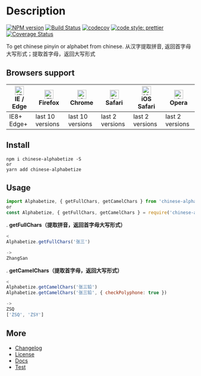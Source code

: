 # Description

[![NPM version](https://img.shields.io/npm/v/chinese-alphabetize.svg?style=flat)](https://www.npmjs.com/package/chinese-alphabetize)
[![Build Status](https://travis-ci.org/Ipxxiao/alphabetize.svg?branch=master)](https://travis-ci.org/Ipxxiao/alphabetize)
[![codecov](https://codecov.io/gh/Ipxxiao/alphabetize/branch/master/graph/badge.svg)](https://codecov.io/gh/Ipxxiao/alphabetize)
[![code style: prettier](https://img.shields.io/badge/code_style-prettier-ff69b4.svg?style=flat-square)](https://github.com/prettier/prettier)
[![Coverage Status](https://coveralls.io/repos/github/Ipxxiao/alphabetize/badge.svg?branch=master)](https://coveralls.io/github/Ipxxiao/alphabetize?branch=master)

To get chinese pinyin or alphabet from chinese. 从汉字提取拼音, 返回首字母大写形式；提取首字母，返回大写形式

## Browsers support

| [<img src="https://raw.githubusercontent.com/alrra/browser-logos/master/src/edge/edge_48x48.png" alt="IE / Edge" width="24px" height="24px" />](http://godban.github.io/browsers-support-badges/)</br>IE / Edge | [<img src="https://raw.githubusercontent.com/alrra/browser-logos/master/src/firefox/firefox_48x48.png" alt="Firefox" width="24px" height="24px" />](http://godban.github.io/browsers-support-badges/)</br>Firefox | [<img src="https://raw.githubusercontent.com/alrra/browser-logos/master/src/chrome/chrome_48x48.png" alt="Chrome" width="24px" height="24px" />](http://godban.github.io/browsers-support-badges/)</br>Chrome | [<img src="https://raw.githubusercontent.com/alrra/browser-logos/master/src/safari/safari_48x48.png" alt="Safari" width="24px" height="24px" />](http://godban.github.io/browsers-support-badges/)</br>Safari | [<img src="https://raw.githubusercontent.com/alrra/browser-logos/master/src/safari-ios/safari-ios_48x48.png" alt="iOS Safari" width="24px" height="24px" />](http://godban.github.io/browsers-support-badges/)</br>iOS Safari | [<img src="https://raw.githubusercontent.com/alrra/browser-logos/master/src/opera/opera_48x48.png" alt="Opera" width="24px" height="24px" />](http://godban.github.io/browsers-support-badges/)</br>Opera |
| --------------------------------------------------------------------------------------------------------------------------------------------------------------------------------------------------------------- | ----------------------------------------------------------------------------------------------------------------------------------------------------------------------------------------------------------------- | ------------------------------------------------------------------------------------------------------------------------------------------------------------------------------------------------------------- | ------------------------------------------------------------------------------------------------------------------------------------------------------------------------------------------------------------- | ----------------------------------------------------------------------------------------------------------------------------------------------------------------------------------------------------------------------------- | --------------------------------------------------------------------------------------------------------------------------------------------------------------------------------------------------------- |
| IE8+ Edge+                                                                                                                                                                                                      | last 10 versions                                                                                                                                                                                                  | last 10 versions                                                                                                                                                                                              | last 2 versions                                                                                                                                                                                               | last 2 versions                                                                                                                                                                                                               | last 2 versions                                                                                                                                                                                           |

## Install

``` base
npm i chinese-alphabetize -S
or
yarn add chinese-alphabetize
```

## Usage

``` javascript
import Alphabetize, { getFullChars, getCamelChars } from 'chinese-alphabetize'
or
const Alphabetize, { getFullChars, getCamelChars } = require('chinese-alphabetize')
```


. **getFullChars（提取拼音，返回首字母大写形式）**
``` javascript
<
Alphabetize.getFullChars('张三')

->
ZhangSan
```

. **getCamelChars（提取首字母，返回大写形式）**
``` javascript
<
Alphabetize.getCamelChars('张三铅')
Alphabetize.getCamelChars('张三铅', { checkPolyphone: true })

->
ZSQ
['ZSQ', 'ZSY']
```

## More
- [Changelog](https://github.com/Ipxxiao/alphabetize/blob/master/CHANGELOG.md)
- [License](https://github.com/Ipxxiao/alphabetize/blob/master/LICENSE)
- [Docs](https://github.com/Ipxxiao/alphabetize/tree/master/docs)
- [Test](https://github.com/Ipxxiao/alphabetize/blob/master/__tests__/index.spec.ts)